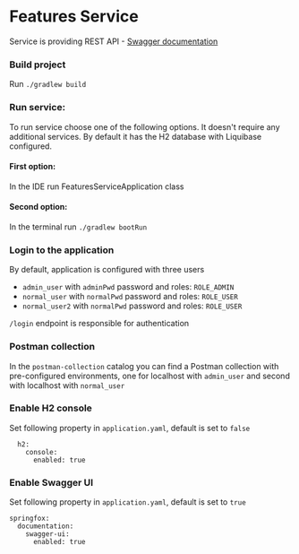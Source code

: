 # Features Service

Service is providing REST API - [Swagger documentation](http://localhost:8080/swagger-ui)

### Build project
Run ``./gradlew build``

### Run service:

To run service choose one of the following options. It doesn't require any additional services. By default it has the H2
database with Liquibase configured.

#### First option:

In the IDE run FeaturesServiceApplication class

#### Second option:

In the terminal run ``./gradlew bootRun``

### Login to the application

By default, application is configured with three users

* ``admin_user`` with ``adminPwd`` password and roles: ``ROLE_ADMIN``
* ``normal_user`` with ``normalPwd`` password and roles: ``ROLE_USER``
* ``normal_user2`` with ``normalPwd`` password and roles: ``ROLE_USER``

``/login`` endpoint is responsible for authentication

### Postman collection

In the ``postman-collection`` catalog you can find a Postman collection with pre-configured environments, one for
localhost with ``admin_user`` and second with localhost with ``normal_user``

### Enable H2 console

Set following property in ``application.yaml``, default is set to ``false``

```
  h2:
    console:
      enabled: true
```

### Enable Swagger UI

Set following property in ``application.yaml``, default is set to ``true``

```
springfox:
  documentation:
    swagger-ui:
      enabled: true
```
